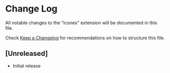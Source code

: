 # Change Log

All notable changes to the "icones" extension will be documented in this file.

Check [Keep a Changelog](http://keepachangelog.com/) for recommendations on how to structure this file.

## [Unreleased]

- Initial release